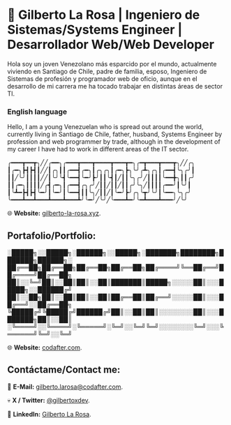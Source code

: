 # 👋 Gilberto La Rosa | Ingeniero de Sistemas/Systems Engineer | Desarrollador Web/Web Developer

Hola soy un joven Venezolano más esparcido por el mundo, actualmente viviendo en Santiago de Chile, padre de familia, esposo, Ingeniero de Sistemas de profesión y programador web de oficio, aunque en el desarrollo de mi carrera me ha tocado trabajar en distintas áreas de sector TI.

### English language

Hello, I am a young Venezuelan who is spread out around the world, currently living in Santiago de Chile, father, husband, Systems Engineer by profession and web programmer by trade, although in the development of my career I have had to work in different areas of the IT sector.

╭━━━┳━━┳╮╱╱╭━━╮╭━━━┳━━━┳━━━━┳━━━┳━╮╭━┳━━━┳━━━┳╮╱╱╭╮
┃╭━╮┣┫┣┫┃╱╱┃╭╮┃┃╭━━┫╭━╮┃╭╮╭╮┃╭━╮┣╮╰╯╭┻╮╭╮┃╭━━┫╰╮╭╯┃
┃┃╱╰╯┃┃┃┃╱╱┃╰╯╰┫╰━━┫╰━╯┣╯┃┃╰┫┃╱┃┃╰╮╭╯╱┃┃┃┃╰━━╋╮┃┃╭╯
┃┃╭━╮┃┃┃┃╱╭┫╭━╮┃╭━━┫╭╮╭╯╱┃┃╱┃┃╱┃┃╭╯╰╮╱┃┃┃┃╭━━╯┃╰╯┃
┃╰┻━┣┫┣┫╰━╯┃╰━╯┃╰━━┫┃┃╰╮╱┃┃╱┃╰━╯┣╯╭╮╰┳╯╰╯┃╰━━╮╰╮╭╯
╰━━━┻━━┻━━━┻━━━┻━━━┻╯╰━╯╱╰╯╱╰━━━┻━╯╰━┻━━━┻━━━╯╱╰╯

🌐 **Website:** [gilberto-la-rosa.xyz](https://gilberto-la-rosa.xyz/).

## Portafolio/Portfolio:

░█████╗░░█████╗░██████╗░░█████╗░███████╗████████╗███████╗██████╗░
██╔══██╗██╔══██╗██╔══██╗██╔══██╗██╔════╝╚══██╔══╝██╔════╝██╔══██╗
██║░░╚═╝██║░░██║██║░░██║███████║█████╗░░░░░██║░░░█████╗░░██████╔╝
██║░░██╗██║░░██║██║░░██║██╔══██║██╔══╝░░░░░██║░░░██╔══╝░░██╔══██╗
╚█████╔╝╚█████╔╝██████╔╝██║░░██║██║░░░░░░░░██║░░░███████╗██║░░██║
░╚════╝░░╚════╝░╚═════╝░╚═╝░░╚═╝╚═╝░░░░░░░░╚═╝░░░╚══════╝╚═╝░░╚═╝

🌐 **Website:** [codafter.com](https://codafter.com/).

## Contáctame/Contact me:

📧 **E-Mail:** [gilberto.larosa@codafter.com](mailto:gilberto.larosa.com).

💀 **X / Twitter:** [@gilbertoxdev](https://twitter.com/gilbertoxdev).

💼 **LinkedIn:** [Gilberto La Rosa](https://www.linkedin.com/in/gilberto-la-rosa/).
